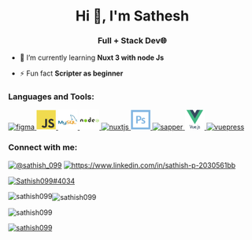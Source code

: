 <h1 align="center">Hi 👋, I'm Sathesh</h1>
<h3 align="center">Full + Stack Dev🌐</h3>



- 🌱 I’m currently learning **Nuxt 3 with node Js**

- ⚡ Fun fact **Scripter as beginner**



<h3 align="left">Languages and Tools:</h3>
<p align="left"> <a href="https://www.figma.com/" target="_blank" rel="noreferrer"> <img src="https://www.vectorlogo.zone/logos/figma/figma-icon.svg" alt="figma" width="40" height="40"/> </a> <a href="https://developer.mozilla.org/en-US/docs/Web/JavaScript" target="_blank" rel="noreferrer"> <img src="https://raw.githubusercontent.com/devicons/devicon/master/icons/javascript/javascript-original.svg" alt="javascript" width="40" height="40"/> </a> <a href="https://www.mysql.com/" target="_blank" rel="noreferrer"> <img src="https://raw.githubusercontent.com/devicons/devicon/master/icons/mysql/mysql-original-wordmark.svg" alt="mysql" width="40" height="40"/> </a> <a href="https://nodejs.org" target="_blank" rel="noreferrer"> <img src="https://raw.githubusercontent.com/devicons/devicon/master/icons/nodejs/nodejs-original-wordmark.svg" alt="nodejs" width="40" height="40"/> </a> <a href="https://nuxtjs.org/" target="_blank" rel="noreferrer"> <img src="https://www.vectorlogo.zone/logos/nuxtjs/nuxtjs-icon.svg" alt="nuxtjs" width="40" height="40"/> </a> <a href="https://www.photoshop.com/en" target="_blank" rel="noreferrer"> <img src="https://raw.githubusercontent.com/devicons/devicon/master/icons/photoshop/photoshop-line.svg" alt="photoshop" width="40" height="40"/> </a> <a href="https://sapper.svelte.dev/" target="_blank" rel="noreferrer"> <img src="https://raw.githubusercontent.com/bestofjs/bestofjs-webui/master/public/logos/sapper.svg" alt="sapper" width="40" height="40"/> </a> <a href="https://vuejs.org/" target="_blank" rel="noreferrer"> <img src="https://raw.githubusercontent.com/devicons/devicon/master/icons/vuejs/vuejs-original-wordmark.svg" alt="vuejs" width="40" height="40"/> </a> <a href="https://vuepress.vuejs.org/" target="_blank" rel="noreferrer"> <img src="https://raw.githubusercontent.com/AliasIO/wappalyzer/master/src/drivers/webextension/images/icons/VuePress.svg" alt="vuepress" width="40" height="40"/> </a> </p>

<h3 align="left">Connect with me:</h3>
<p align="left">
<a href="https://twitter.com/@sathish_099" target="blank"><img align="center" src="https://raw.githubusercontent.com/rahuldkjain/github-profile-readme-generator/master/src/images/icons/Social/twitter.svg" alt="@sathish_099" height="30" width="40" /></a>
<a href="https://linkedin.com/in/https://www.linkedin.com/in/sathish-p-2030561bb" target="blank"><img align="center" src="https://raw.githubusercontent.com/rahuldkjain/github-profile-readme-generator/master/src/images/icons/Social/linked-in-alt.svg" alt="https://www.linkedin.com/in/sathish-p-2030561bb" height="30" width="40" /></a>

<a href="https://discord.gg/Sathish099#4034" target="blank"><img align="center" src="https://raw.githubusercontent.com/rahuldkjain/github-profile-readme-generator/master/src/images/icons/Social/discord.svg" alt="Sathish099#4034" height="30" width="40" /></a>
</p>

<p><img align="left" src="https://github-readme-stats.vercel.app/api/top-langs?username=sathish099&show_icons=true&locale=en&layout=compact" alt="sathish099" /></p>


<!-- <p>&nbsp;<img align="center" src="https://github-readme-stats.vercel.app/api?username=sathish099&show_icons=true&locale=en" alt="sathish099" /></p> -->

<p><img align="center" src="https://github-readme-streak-stats.herokuapp.com/?user=sathish099&" alt="sathish099" /></p>

<p align="left"> <img src="https://komarev.com/ghpvc/?username=sathish099&label=Profile%20views&color=0e75b6&style=flat" alt="sathish099" /> </p>

<p align="left"> <a href="https://github.com/ryo-ma/github-profile-trophy"><img src="https://github-profile-trophy.vercel.app/?username=sathish099" alt="sathish099" /></a> </p>
